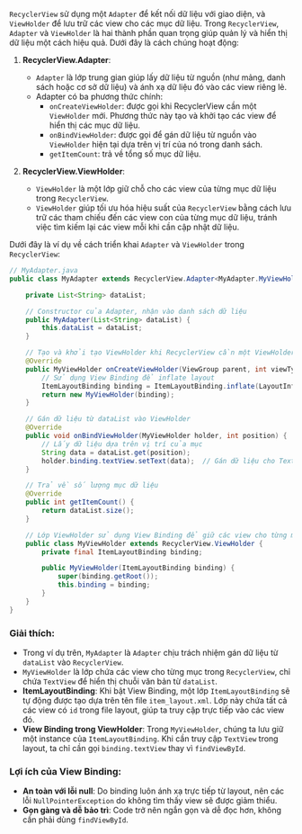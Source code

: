 `RecyclerView` sử dụng một `Adapter` để kết nối dữ liệu với giao diện, và `ViewHolder` để lưu trữ các view cho các mục dữ liệu. Trong `RecyclerView`, `Adapter` và `ViewHolder` là hai thành phần quan trọng giúp quản lý và hiển thị dữ liệu một cách hiệu quả. Dưới đây là cách chúng hoạt động:

1. **RecyclerView.Adapter**:
   - `Adapter` là lớp trung gian giúp lấy dữ liệu từ nguồn (như mảng, danh sách hoặc cơ sở dữ liệu) và ánh xạ dữ liệu đó vào các view riêng lẻ.
   - Adapter có ba phương thức chính:
     - `onCreateViewHolder`: được gọi khi RecyclerView cần một `ViewHolder` mới. Phương thức này tạo và khởi tạo các view để hiển thị các mục dữ liệu.
     - `onBindViewHolder`: được gọi để gán dữ liệu từ nguồn vào `ViewHolder` hiện tại dựa trên vị trí của nó trong danh sách.
     - `getItemCount`: trả về tổng số mục dữ liệu.

2. **RecyclerView.ViewHolder**:
   - `ViewHolder` là một lớp giữ chỗ cho các view của từng mục dữ liệu trong `RecyclerView`.
   - `ViewHolder` giúp tối ưu hóa hiệu suất của `RecyclerView` bằng cách lưu trữ các tham chiếu đến các view con của từng mục dữ liệu, tránh việc tìm kiếm lại các view mỗi khi cần cập nhật dữ liệu.
   
Dưới đây là ví dụ về cách triển khai `Adapter` và `ViewHolder` trong `RecyclerView`:

```java
// MyAdapter.java
public class MyAdapter extends RecyclerView.Adapter<MyAdapter.MyViewHolder> {

    private List<String> dataList;

    // Constructor của Adapter, nhận vào danh sách dữ liệu
    public MyAdapter(List<String> dataList) {
        this.dataList = dataList;
    }

    // Tạo và khởi tạo ViewHolder khi RecyclerView cần một ViewHolder mới
    @Override
    public MyViewHolder onCreateViewHolder(ViewGroup parent, int viewType) {
        // Sử dụng View Binding để inflate layout
        ItemLayoutBinding binding = ItemLayoutBinding.inflate(LayoutInflater.from(parent.getContext()), parent, false);
        return new MyViewHolder(binding);
    }

    // Gán dữ liệu từ dataList vào ViewHolder
    @Override
    public void onBindViewHolder(MyViewHolder holder, int position) {
        // Lấy dữ liệu dựa trên vị trí của mục
        String data = dataList.get(position);
        holder.binding.textView.setText(data);  // Gán dữ liệu cho TextView thông qua binding
    }

    // Trả về số lượng mục dữ liệu
    @Override
    public int getItemCount() {
        return dataList.size();
    }

    // Lớp ViewHolder sử dụng View Binding để giữ các view cho từng mục
    public class MyViewHolder extends RecyclerView.ViewHolder {
        private final ItemLayoutBinding binding;

        public MyViewHolder(ItemLayoutBinding binding) {
            super(binding.getRoot());
            this.binding = binding;
        }
    }
}
```

### Giải thích:
- Trong ví dụ trên, `MyAdapter` là `Adapter` chịu trách nhiệm gán dữ liệu từ `dataList` vào `RecyclerView`.
- `MyViewHolder` là lớp chứa các view cho từng mục trong `RecyclerView`, chỉ chứa `TextView` để hiển thị chuỗi văn bản từ `dataList`.
- **ItemLayoutBinding**: Khi bật View Binding, một lớp `ItemLayoutBinding` sẽ tự động được tạo dựa trên tên file `item_layout.xml`. Lớp này chứa tất cả các view có `id` trong file layout, giúp ta truy cập trực tiếp vào các view đó.
- **View Binding trong ViewHolder**: Trong `MyViewHolder`, chúng ta lưu giữ một instance của `ItemLayoutBinding`. Khi cần truy cập `TextView` trong layout, ta chỉ cần gọi `binding.textView` thay vì `findViewById`.

### Lợi ích của View Binding:

- **An toàn với lỗi null**: Do binding luôn ánh xạ trực tiếp từ layout, nên các lỗi `NullPointerException` do không tìm thấy view sẽ được giảm thiểu.
- **Gọn gàng và dễ bảo trì**: Code trở nên ngắn gọn và dễ đọc hơn, không cần phải dùng `findViewById`.
